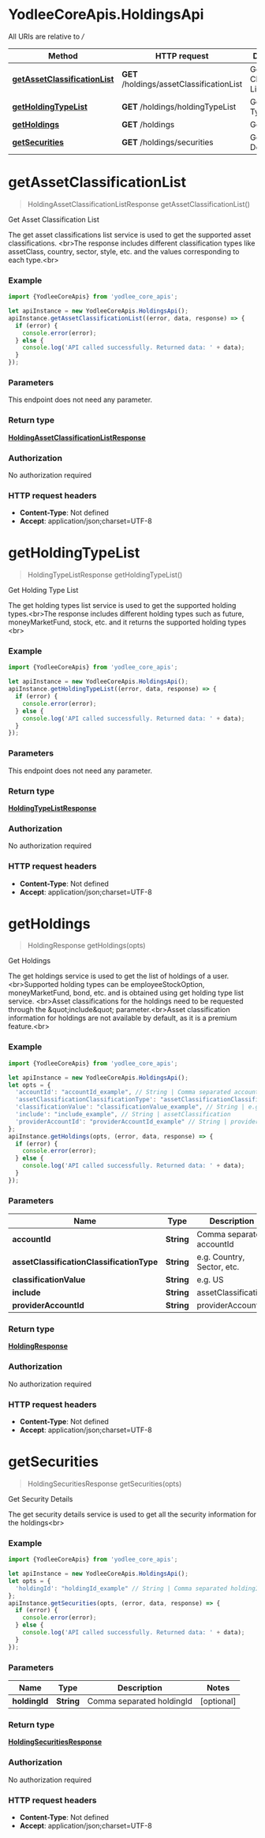 # YodleeCoreApis.HoldingsApi

All URIs are relative to */*

Method | HTTP request | Description
------------- | ------------- | -------------
[**getAssetClassificationList**](HoldingsApi.md#getAssetClassificationList) | **GET** /holdings/assetClassificationList | Get Asset Classification List
[**getHoldingTypeList**](HoldingsApi.md#getHoldingTypeList) | **GET** /holdings/holdingTypeList | Get Holding Type List
[**getHoldings**](HoldingsApi.md#getHoldings) | **GET** /holdings | Get Holdings
[**getSecurities**](HoldingsApi.md#getSecurities) | **GET** /holdings/securities | Get Security Details

<a name="getAssetClassificationList"></a>
# **getAssetClassificationList**
> HoldingAssetClassificationListResponse getAssetClassificationList()

Get Asset Classification List

The get asset classifications list service is used to get the supported asset classifications. &lt;br&gt;The response includes different classification types like assetClass, country, sector, style, etc. and the values corresponding to each type.&lt;br&gt;

### Example
```javascript
import {YodleeCoreApis} from 'yodlee_core_apis';

let apiInstance = new YodleeCoreApis.HoldingsApi();
apiInstance.getAssetClassificationList((error, data, response) => {
  if (error) {
    console.error(error);
  } else {
    console.log('API called successfully. Returned data: ' + data);
  }
});
```

### Parameters
This endpoint does not need any parameter.

### Return type

[**HoldingAssetClassificationListResponse**](HoldingAssetClassificationListResponse.md)

### Authorization

No authorization required

### HTTP request headers

 - **Content-Type**: Not defined
 - **Accept**: application/json;charset=UTF-8

<a name="getHoldingTypeList"></a>
# **getHoldingTypeList**
> HoldingTypeListResponse getHoldingTypeList()

Get Holding Type List

The get holding types list service is used to get the supported holding types.&lt;br&gt;The response includes different holding types such as future, moneyMarketFund, stock, etc. and it returns the supported holding types &lt;br&gt;

### Example
```javascript
import {YodleeCoreApis} from 'yodlee_core_apis';

let apiInstance = new YodleeCoreApis.HoldingsApi();
apiInstance.getHoldingTypeList((error, data, response) => {
  if (error) {
    console.error(error);
  } else {
    console.log('API called successfully. Returned data: ' + data);
  }
});
```

### Parameters
This endpoint does not need any parameter.

### Return type

[**HoldingTypeListResponse**](HoldingTypeListResponse.md)

### Authorization

No authorization required

### HTTP request headers

 - **Content-Type**: Not defined
 - **Accept**: application/json;charset=UTF-8

<a name="getHoldings"></a>
# **getHoldings**
> HoldingResponse getHoldings(opts)

Get Holdings

The get holdings service is used to get the list of holdings of a user.&lt;br&gt;Supported holding types can be employeeStockOption, moneyMarketFund, bond, etc. and is obtained using get holding type list service. &lt;br&gt;Asset classifications for the holdings need to be requested through the \&quot;include\&quot; parameter.&lt;br&gt;Asset classification information for holdings are not available by default, as it is a premium feature.&lt;br&gt;

### Example
```javascript
import {YodleeCoreApis} from 'yodlee_core_apis';

let apiInstance = new YodleeCoreApis.HoldingsApi();
let opts = { 
  'accountId': "accountId_example", // String | Comma separated accountId
  'assetClassificationClassificationType': "assetClassificationClassificationType_example", // String | e.g. Country, Sector, etc.
  'classificationValue': "classificationValue_example", // String | e.g. US
  'include': "include_example", // String | assetClassification
  'providerAccountId': "providerAccountId_example" // String | providerAccountId
};
apiInstance.getHoldings(opts, (error, data, response) => {
  if (error) {
    console.error(error);
  } else {
    console.log('API called successfully. Returned data: ' + data);
  }
});
```

### Parameters

Name | Type | Description  | Notes
------------- | ------------- | ------------- | -------------
 **accountId** | **String**| Comma separated accountId | [optional] 
 **assetClassificationClassificationType** | **String**| e.g. Country, Sector, etc. | [optional] 
 **classificationValue** | **String**| e.g. US | [optional] 
 **include** | **String**| assetClassification | [optional] 
 **providerAccountId** | **String**| providerAccountId | [optional] 

### Return type

[**HoldingResponse**](HoldingResponse.md)

### Authorization

No authorization required

### HTTP request headers

 - **Content-Type**: Not defined
 - **Accept**: application/json;charset=UTF-8

<a name="getSecurities"></a>
# **getSecurities**
> HoldingSecuritiesResponse getSecurities(opts)

Get Security Details

The get security details service is used to get all the security information for the holdings&lt;br&gt;

### Example
```javascript
import {YodleeCoreApis} from 'yodlee_core_apis';

let apiInstance = new YodleeCoreApis.HoldingsApi();
let opts = { 
  'holdingId': "holdingId_example" // String | Comma separated holdingId
};
apiInstance.getSecurities(opts, (error, data, response) => {
  if (error) {
    console.error(error);
  } else {
    console.log('API called successfully. Returned data: ' + data);
  }
});
```

### Parameters

Name | Type | Description  | Notes
------------- | ------------- | ------------- | -------------
 **holdingId** | **String**| Comma separated holdingId | [optional] 

### Return type

[**HoldingSecuritiesResponse**](HoldingSecuritiesResponse.md)

### Authorization

No authorization required

### HTTP request headers

 - **Content-Type**: Not defined
 - **Accept**: application/json;charset=UTF-8

